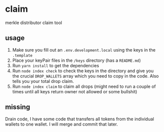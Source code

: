 # claim
merkle distributor claim tool


## usage
1. Make sure you fill out an `.env.development.local` using the keys in the `.template`
2. Place your keyPair files in the `/keys` directory (has a `README.md`)
3. Run `yarn install` to get the dependencies
4. Run `node index check` to check the keys in the directory and give you the crucial `DROP_WALLETS` array which you need to copy in the code. Also tells you your total drop claim.
5. Run `node index claim` to claim all drops (might need to run a couple of times until all keys return owner not allowed or some bullshit)

## missing
Drain code, I have some code that transfers all tokens from the individual wallets to one wallet. I will merge and commit that later.
